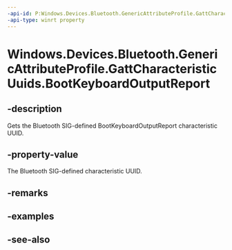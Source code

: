 ----api-id: P:Windows.Devices.Bluetooth.GenericAttributeProfile.GattCharacteristicUuids.BootKeyboardOutputReport
-api-type: winrt property
---<!-- Property syntaxpublic System.Guid BootKeyboardOutputReport { get; }--># Windows.Devices.Bluetooth.GenericAttributeProfile.GattCharacteristicUuids.BootKeyboardOutputReport## -descriptionGets the Bluetooth SIG-defined BootKeyboardOutputReport characteristic UUID.## -property-valueThe Bluetooth SIG-defined characteristic UUID.## -remarks## -examples## -see-also